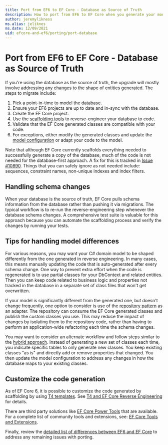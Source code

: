 ```yaml
---
title: Port from EF6 to EF Core - Database as Source of Truth
description: How to port from EF6 to EF Core when you generate your model from the database.
author: jeremylikness
ms.alias: jeliknes
ms.date: 12/09/2021
uid: efcore-and-ef6/porting/port-database
---
```


# Port from EF6 to EF Core - Database as Source of Truth

If you're using the database as the source of truth, the upgrade will mostly involve addressing any changes to the shape of entities generated. The steps to migrate include:

1. Pick a point-in-time to model the database.
1. Ensure your EF6 projects are up to date and in-sync with the database.
1. Create the EF Core project.
1. Use the [scaffolding tools](/ef/core/managing-schemas/scaffolding) to reverse-engineer your database to code.
1. Validate that the EF Core generated classes are compatible with your code.
1. For exceptions, either modify the generated classes and update the [model configuration](/ef/core/modeling/) or adapt your code to the model.

Note that although EF Core currently scaffolds everything needed to successfully generate a copy of the database, much of the code is not needed for the database-first approach. A fix for this is tracked in [Issue #10890](/dotnet/efcore/issues/10890). Things that you can safely ignore as not needed include: sequences, constraint names, non-unique indexes and index filters.

## Handling schema changes

When your database is the source of truth, EF Core pulls schema information from the database rather than pushing it via migrations. The typical workflow is to re-run the reverse-engineering step whenever the database schema changes. A comprehensive test suite is valuable for this approach because you can automate the scaffolding process and verify the changes by running your tests.

## Tips for handling model differences

For various reasons, you may want your C# domain model to be shaped differently from the one generated in reverse engineering. In many cases, this means manually updating the code that is auto-generated after every schema change. One way to prevent extra effort when the code is regenerated is to use partial classes for your DbContext and related entities. Then you can keep code related to business logic and properties not tracked in the database in a separate set of class files that won't get overwritten.

 If your model is significantly different from the generated one, but doesn't change frequently, one option to consider is use of the [repository pattern](/dotnet/architecture/microservices/microservice-ddd-cqrs-patterns/infrastructure-persistence-layer-design) as an adapter. The repository can consume the EF Core generated classes and publish the custom classes you use. This may reduce the impact of changes by isolating them to the repository code, rather than having to perform an application-wide refactoring each time the schema changes.

You may want to consider an alternate workflow and follow steps similar to the [hybrid approach](/ef/efcore-and-ef6/porting/port-hybrid). Instead of generating a new set of classes each time, you indicate specific tables to only generate new classes. You keep existing classes "as is" and directly add or remove properties that changed. You then update the model configuration to address any changes in how the database maps to your existing classes.

## Customize the code generation

As of EF Core 6, it is possible to customize the code generated by scaffolding by using [T4 templates](/visualstudio/modeling/code-generation-and-t4-text-templates). See [T4 and EF Core Reverse Engineering](https://www.bricelam.net/2020/02/03/t4-and-efcore.html) for details.

There are third party solutions like [EF Core Power Tools](https://github.com/ErikEJ/EFCorePowerTools/wiki) that are available. For a complete list of community tools and extensions, see: [EF Core Tools and Extensions](/ef/core/extensions/).

Finally, review the [detailed list of differences between EF6 and EF Core](/ef/efcore-and-ef6/porting/port-detailed-cases) to address any remaining issues with porting.


